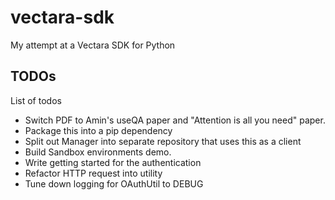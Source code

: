 # vectara-sdk
My attempt at a Vectara SDK for Python

## TODOs
List of todos

* Switch PDF to Amin's useQA paper and "Attention is all you need" paper.
* Package this into a pip dependency
* Split out Manager into separate repository that uses this as a client
* Build Sandbox environments demo.
* Write getting started for the authentication
* Refactor HTTP request into utility
* Tune down logging for OAuthUtil to DEBUG